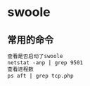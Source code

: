 # swoole

## 常用的命令

```html
查看是否启动了swoole
netstat -anp | grep 9501
查看进程数
ps aft | grep tcp.php
```


